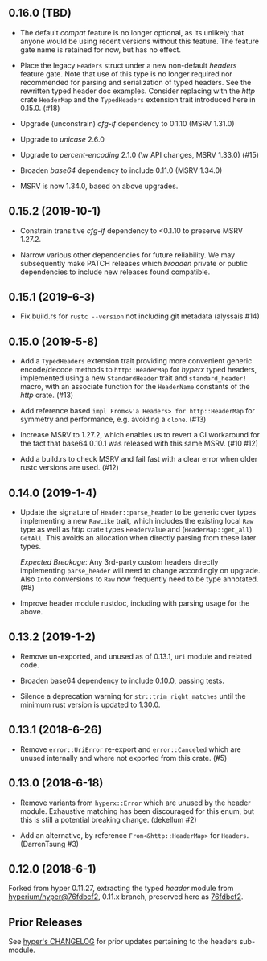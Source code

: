 ## 0.16.0 (TBD)

* The default _compat_ feature is no longer optional, as its unlikely that
  anyone would be using recent versions without this feature. The feature gate
  name is retained for now, but has no effect.

* Place the legacy `Headers` struct under a new non-default _headers_ feature
  gate. Note that use of this type is no longer required nor recommended for
  parsing and serialization of typed headers. See the rewritten typed header
  doc examples.  Consider replacing with the _http_ crate `HeaderMap` and the
  `TypedHeaders` extension trait introduced here in 0.15.0. (#18)

* Upgrade (unconstrain) _cfg-if_ dependency to 0.1.10 (MSRV 1.31.0)

* Upgrade to _unicase_ 2.6.0

* Upgrade to _percent-encoding_ 2.1.0 (\w API changes, MSRV 1.33.0) (#15)

* Broaden _base64_ dependency to include 0.11.0 (MSRV 1.34.0)

* MSRV is now 1.34.0, based on above upgrades.

## 0.15.2 (2019-10-1)

* Constrain transitive _cfg-if_ dependency to <0.1.10 to preserve MSRV 1.27.2.

* Narrow various other dependencies for future reliability.  We may
  subsequently make PATCH releases which _broaden_ private or public
  dependencies to include new releases found compatible.

## 0.15.1 (2019-6-3)

* Fix build.rs for `rustc --version` not including git metadata (alyssais #14)

## 0.15.0 (2019-5-8)

* Add a `TypedHeaders` extension trait providing more convenient generic
  encode/decode methods to `http::HeaderMap` for _hyperx_ typed headers,
  implemented using a new `StandardHeader` trait and `standard_header!` macro,
  with an associate function for the `HeaderName` constants of the _http_
  crate. (#13)

* Add reference based `impl From<&'a Headers> for http::HeaderMap` for symmetry
  and performance, e.g. avoiding a `clone`. (#13)

* Increase MSRV to 1.27.2, which enables us to revert a CI workaround for the
  fact that base64 0.10.1 was released with this same MSRV. (#10 #12)

* Add a build.rs to check MSRV and fail fast with a clear error when older
  rustc versions are used. (#12)

## 0.14.0 (2019-1-4)

* Update the signature of `Header::parse_header` to be generic over types
  implementing a new `RawLike` trait, which includes the existing local `Raw`
  type as well as _http_ crate types `HeaderValue` and (`HeaderMap::get_all`)
  `GetAll`. This avoids an allocation when directly parsing from these later
  types.

  _Expected Breakage_: Any 3rd-party custom headers directly implementing
  `parse_header` will need to change accordingly on upgrade. Also `Into`
  conversions to `Raw` now frequently need to be type annotated. (#8)

* Improve header module rustdoc, including with parsing usage for the above.

## 0.13.2 (2019-1-2)

* Remove un-exported, and unused as of 0.13.1, `uri` module and related code.

* Broaden base64 dependency to include 0.10.0, passing tests.

* Silence a deprecation warning for `str::trim_right_matches` until the minimum
  rust version is updated to 1.30.0.

## 0.13.1 (2018-6-26)

* Remove `error::UriError` re-export and `error::Canceled` which are unused
  internally and where not exported from this crate. (#5)

## 0.13.0 (2018-6-18)

* Remove variants from `hyperx::Error` which are unused by the header
  module. Exhaustive matching has been discouraged for this enum, but this is
  still a potential breaking change. (dekellum #2)

* Add an alternative, by reference `From<&http::HeaderMap>` for `Headers`.
  (DarrenTsung #3)

## 0.12.0 (2018-6-1)

Forked from hyper 0.11.27, e*x*tracting the typed *header* module
from [hyperium/hyper@76fdbcf2], 0.11.x branch, preserved here as
[76fdbcf2].

## Prior Releases

See [hyper's CHANGELOG] for prior updates pertaining to the headers
sub-module.

[hyper's CHANGELOG]: https://github.com/hyperium/hyper/blob/0.11.x/CHANGELOG.md
[hyperium/hyper@76fdbcf2]: https://github.com/hyperium/hyper/commit/76fdbcf2
[76fdbcf2]: https://github.com/dekellum/hyperx/commit/76fdbcf23cd35cebb03bf4c0e3025b671578bd75

